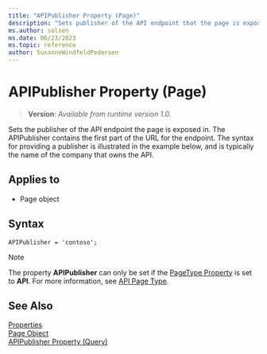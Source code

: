 ```yaml
---
title: "APIPublisher Property (Page)"
description: "Sets publisher of the API endpoint that the page is exposed in."
ms.author: solsen
ms.date: 06/23/2023
ms.topic: reference
author: SusanneWindfeldPedersen
---
```

 
# APIPublisher Property (Page)
> **Version**: _Available from runtime version 1.0._

<!-- this topic is manually created, parent node is devenv-apipublisher-property.md -->

Sets the publisher of the API endpoint the page is exposed in. The APIPublisher contains the first part of the URL for the endpoint. The syntax for providing a publisher is illustrated in the example below, and is typically the name of the company that owns the API.

## Applies to  

- Page object 

## Syntax

```AL
APIPublisher = 'contoso';
```

> [!NOTE]  
> The property **APIPublisher** can only be set if the [PageType Property](devenv-pagetype-property.md) is set to **API**. For more information, see [API Page Type](../devenv-api-pagetype.md).


## See Also

[Properties](devenv-properties.md)   
[Page Object](../devenv-page-object.md)  
[APIPublisher Property (Query)](devenv-apipublisher-query-property.md)  